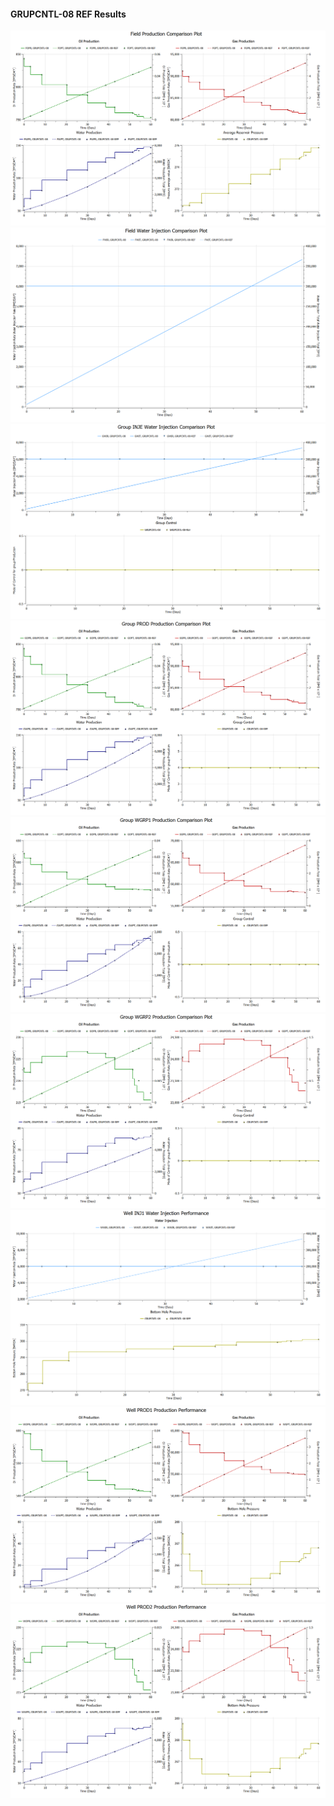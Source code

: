 #### GRUPCNTL-08 REF Results

![](REF/GRUPCNTL-08-Field_Production_Comparison_Plot.png)
![](REF/GRUPCNTL-08-Field_Water_Injection_Comparison_Plot.png)
![](REF/GRUPCNTL-08-Group_INJE_Water_Injection_Comparison_Plot.png)
![](REF/GRUPCNTL-08-Group_PROD_Production_Comparison_Plot.png)
![](REF/GRUPCNTL-08-Group_WGRP1_Production_Comparison_Plot.png)
![](REF/GRUPCNTL-08-Group_WGRP2_Production_Comparison_Plot.png)
![](REF/GRUPCNTL-08-Well_INJ1_Water_Injection_Performance.png)
![](REF/GRUPCNTL-08-Well_PROD1_Production_Performance.png)
![](REF/GRUPCNTL-08-Well_PROD2_Production_Performance.png)

